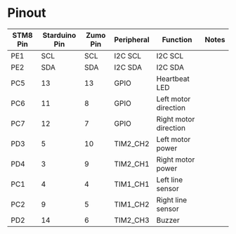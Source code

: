 # Pinout

STM8 Pin | Starduino Pin | Zumo Pin | Peripheral | Function | Notes
--- | --- | --- | --- | --- | ---
PE1 | SCL | SCL | I2C SCL | I2C SCL |
PE2 | SDA | SDA | I2C SDA | I2C SDA |
PC5 | 13 | 13 | GPIO | Heartbeat LED |
PC6 | 11 | 8 | GPIO | Left motor direction |
PC7 | 12 | 7 | GPIO | Right motor direction |
PD3 | 5 | 10 | TIM2_CH2 | Left motor power |
PD4 | 3 | 9 | TIM2_CH1 | Right motor power |
PC1 | 4 | 4 | TIM1_CH1 | Left line sensor |
PC2 | 9 | 5 | TIM1_CH2 | Right line sensor |
PD2 | 14 | 6 | TIM2_CH3 | Buzzer |
